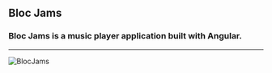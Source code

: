## Bloc Jams

### Bloc Jams is a music player application built with Angular.

---

![BlocJams](https://i.imgur.com/O3znZFj.png)